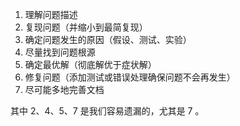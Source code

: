 1. 理解问题描述
2. 复现问题（并缩小到最简复现）
3. 确定问题发生的原因（假设、测试、实验）
4. 尽量找到问题根源
5. 确定最优解（彻底解优于症状解）
6. 修复问题（添加测试或错误处理确保问题不会再发生）
7. 尽可能多地完善文档

其中 2、4、5、7 是我们容易遗漏的，尤其是 7 。
